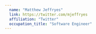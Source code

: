 ```yaml
---
  name: "Matthew Jeffryes"
  link: https://twitter.com/mjeffryes
  affiliation: "Twitter"
  occupation_title: "Software Engineer"
---
```

